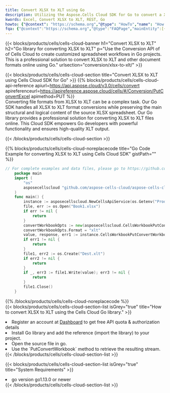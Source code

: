 ```yaml
---
title: Convert XLSX to XLT using Go 
description: Utilizing the Aspose.Cells Cloud SDK for Go to convert a XLSX format file to a XLT format file. 
kwords: Excel, Convert XLSX to XLT, REST, Go
howto: {"@context": "https://schema.org","@type": "HowTo","name": "How to convert XLSX to XLT using the Cells Cloud Go library.","description": "How to convert XLSX to XLT using the Cells Cloud Go library.","image": {"@type": "ImageObject"},"url": "/go/conversion/xlsx-to-xlt/","step": [{ "@type": "HowToStep","name": "How to convert XLSX to XLT using the Cells Cloud Go library. step 1", "image": {"@type": "ImageObject",},"url": "/go/conversion/xlsx-to-xlt/","text": "Register an account at <a href='https://dashboard.aspose.cloud/'>Dashboard</a> to get free API quota & authorization details",},{ "@type": "HowToStep","name": "How to convert XLSX to XLT using the Cells Cloud Go library. step 1", "image": {"@type": "ImageObject",},"url": "/go/conversion/xlsx-to-xlt/","text": "Install Go library and add the reference (import the library) to your project.",},{ "@type": "HowToStep","name": "How to convert XLSX to XLT using the Cells Cloud Go library. step 1", "image": {"@type": "ImageObject",},"url": "/go/conversion/xlsx-to-xlt/","text": "Open the source file in go.",},{ "@type": "HowToStep","name": "How to convert XLSX to XLT using the Cells Cloud Go library. step 1", "image": {"@type": "ImageObject",},"url": "/go/conversion/xlsx-to-xlt/","text": "Use the `PutConvertWorkbook` method to retrieve the resulting stream.",}, ],"supply": {"@type": "HowToSupply","name": "document"},"tool": [{"@type": "HowToTool","name": "Goland, Visual Studio Code, Eclipse"},{"@type": "HowToTool","name": "Aspose Cells"}],"totalTime": "PT6M"}
fqa: {"@context":"https://schema.org","@type":"FAQPage","mainEntity":[{"@type":"Question","name":"Why convert file formats in C# using REST API?","acceptedAnswer":{"@type":"Answer","text":"Documents are encoded in many ways, and some files may be incompatible with the software you use. To open and read such files, just convert them to appropriate file formats.<br/><ol><li>Install .NET SDK and add the reference (import the library) to your project.</li><li>Open the source file in C# using REST API.</li><li>Call the PutConvertWorkbookRequest() method, passing an output filename with required extension.</li><li>Get the result of conversion as a separate file.</li></ol>"}},{"@type":"Question","name":"What file formats can I convert with your C# library?","acceptedAnswer":{"@type":"Answer","text":"We support a variety of file formats for conversion using .NET library, including XLSX, Excel, xls , PDF, CSV, HTML, Markdown, XML, PNG, JPG, TIFF, Json, TXT and many more."}},{"@type":"Question","name":"What is the maximum allowed file size for conversion using this .NET library?","acceptedAnswer":{"@type":"Answer","text":"There are no file size limits for format conversions using .NET library."}}]}
---
```



{{< blocks/products/cells/cells-cloud-banner h1="Convert XLSX to XLT" h2="Go library for converting XLSX to XLT" p="Use the Conversion API of of Cells Cloud to create customized spreadsheet workflows in Go projects. This is a professional solution to convert XLSX to XLT and other document formats online using Go." urlsection="conversion/xlsx-to-xlt/" >}}

{{< blocks/products/cells/cells-cloud-section  title="Convert XLSX to XLT using Cells Cloud SDK for Go" >}}
{{% blocks/products/cells/cells-cloud-api-reference  apiurl=https://api.aspose.cloud/v3.0/cells/convert  apireferenceurl=https://apireference.aspose.cloud/cells/#/Conversion/PutConvertExcel  apimethod=PUT %}}
<br/>
Converting file formats from XLSX to XLT can be a complex task. Our Go SDK handles all XLSX to XLT format conversions while preserving the main structural and logical content of the source XLSX spreadsheet. Our Go library provides a professional solution for converting XLSX to XLT files online. This Cloud SDK empowers Go developers with powerful functionality and ensures high-quality XLT output.

{{< /blocks/products/cells/cells-cloud-section >}}

{{% blocks/products/cells/cells-cloud-noreplacecode title="Go Code Example for converting XLSX to XLT using Cells Cloud SDK" gistPath="" %}}
 
```go
// For complete examples and data files, please go to https://github.com/aspose-cells-cloud/aspose-cells-cloud-go/
    package main
    import (
	    "os"
	    asposecellscloud "github.com/aspose-cells-cloud/aspose-cells-cloud-go/v22"
    )
    func main() {
	    instance := asposecellscloud.NewCellsApiService(os.Getenv("ProductClientId"), os.Getenv("ProductClientSecret"))
	    file, err := os.Open("Book1.xlsx")
	    if err != nil {
		    return
	    }
	    convertWorkbookOpts := new(asposecellscloud.CellsWorkbookPutConvertWorkbookOpts)
	    convertWorkbookOpts.Format = "xlt"
	    value, response, err1 := instance.CellsWorkbookPutConvertWorkbook(file, convertWorkbookOpts)
	    if err1 != nil {
		    return
	    }
	    file1, err2 := os.Create("Dest.xlt")
	    if err2 != nil {
		    return
	    }
	    if _, err3 := file1.Write(value); err3 != nil {
		    return
	    }
	    file1.Close()
    }
```
 
{{% /blocks/products/cells/cells-cloud-noreplacecode  %}}
<br/>
{{< blocks/products/cells/cells-cloud-section-list isGrey="true"  title="How to convert XLSX to XLT using the Cells Cloud Go library." >}}
<li>Register an account at <a href="https://dashboard.aspose.cloud/">Dashboard</a> to get free API quota & authorization details</li>
<li>Install Go library and add the reference (import the library) to your project.</li>
<li>Open the source file in go.</li>
<li>Use the `PutConvertWorkbook` method to retrieve the resulting stream.</li>
{{< /blocks/products/cells/cells-cloud-section-list >}}

{{< blocks/products/cells/cells-cloud-section-list isGrey="true"  title="System Requirements" >}}
<li>go version go1.13.0 or newer</li>
{{< /blocks/products/cells/cells-cloud-section-list >}}
